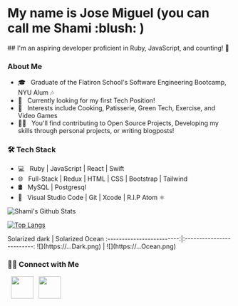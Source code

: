 <h1> My name is Jose Miguel (you can call me Shami :blush: ) </h1>
## I'm an aspiring developer proficient in Ruby, JavaScript, and counting! 👋
<h3> About Me </h3>

- 🎓 &nbsp; Graduate of the Flatiron School's Software Engineering Bootcamp, NYU Alum :notes:
- 💼 &nbsp; Currently looking for my first Tech Position!
- 🌱 &nbsp; Interests include Cooking, Patisserie, Green Tech, Exercise, and Video Games
- :technologist: &nbsp; You'll find contributing to Open Source Projects, Developing my skills through personal projects, or writing blogposts!

<h3>🛠 Tech Stack</h3>

- 💻 &nbsp; Ruby | JavaScript | React | Swift
- 🌐 &nbsp; Full-Stack | Redux | HTML | CSS | Bootstrap | Tailwind 
- 🛢 &nbsp; MySQL | Postgresql
- 🔧 &nbsp; Visual Studio Code  | Git | Xcode | R.I.P Atom :atom_symbol:	

<div class="col" >
<img align="center" src="https://github-readme-stats.vercel.app/api?username=shamitomita&include_all_commits=true&count_private=true&show_icons=true&line_height=20&title_color=7A7ADB&icon_color=2234AE&text_color=D3D3D3&bg_color=0,000000,130F40" alt="Shami's Github Stats">

[![Top Langs](https://github-readme-stats.vercel.app/api/top-langs/?username=shamitomita&layout=compact&text_color=daf7dc&bg_color=151515)](https://github.com/shamitomita/github-readme-stats)
</div>
Solarized dark             |  Solarized Ocean
:-------------------------:|:-------------------------:
![](https://...Dark.png)  |  ![](https://...Ocean.png)
<h3> 🤝🏻 Connect with Me </h3>

<p align="left">
&nbsp; <a href="https://www.linkedin.com/in/shami-tomita-rodriguez/" target="_blank" rel="noopener noreferrer"><img src="https://img.icons8.com/plasticine/100/000000/linkedin.png" width="50" /></a>
&nbsp; <a href="mailto:shamitomita@gmail.com" target="_blank" rel="noopener noreferrer"><img src="https://img.icons8.com/plasticine/100/000000/gmail.png"  width="50" /></a>
</p>

